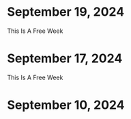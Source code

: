 # September 19, 2024
This Is A Free Week
# September 17, 2024
This Is A Free Week
# September 10, 2024
